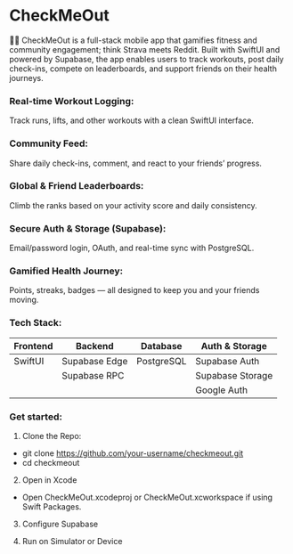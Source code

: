 # CheckMeOut

🏋️‍♀️ CheckMeOut is a full-stack mobile app that gamifies fitness and community engagement; think Strava meets Reddit. Built with SwiftUI and powered by Supabase, the app enables users to track workouts, post daily check-ins, compete on leaderboards, and support friends on their health journeys.

### Real-time Workout Logging:
Track runs, lifts, and other workouts with a clean SwiftUI interface.

### Community Feed:
Share daily check-ins, comment, and react to your friends’ progress.

### Global & Friend Leaderboards:
Climb the ranks based on your activity score and daily consistency.

### Secure Auth & Storage (Supabase):
Email/password login, OAuth, and real-time sync with PostgreSQL.

### Gamified Health Journey:
Points, streaks, badges — all designed to keep you and your friends moving.

### Tech Stack: 
| Frontend | Backend       | Database   | Auth & Storage   |
| -------- | ------------- | ---------- | ---------------- |
| SwiftUI  | Supabase Edge | PostgreSQL | Supabase Auth    |
|          | Supabase RPC  |    | Supabase Storage |
|          |   |    | Google Auth |


### Get started:

1. Clone the Repo:

- git clone https://github.com/your-username/checkmeout.git
- cd checkmeout


2. Open in Xcode
- Open CheckMeOut.xcodeproj or CheckMeOut.xcworkspace if using Swift Packages.

3. Configure Supabase

4. Run on Simulator or Device
